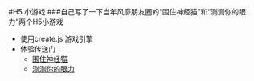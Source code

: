 #H5 小游戏
###自己写了一下当年风靡朋友圈的“围住神经猫”和“测测你的眼力”两个H5小游戏
 * 使用create.js 游戏引擎
 * 体验传送门：
   * [围住神经猫](http://www.yueliangquan.com/madcat)
   * [测测你的眼力](http://www.yueliangquan.com/eyepower)